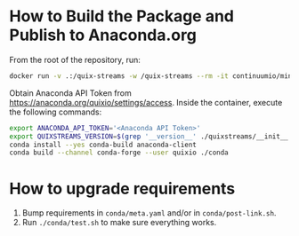 # How to Build the Package and Publish to Anaconda.org

From the root of the repository, run:
```bash
docker run -v .:/quix-streams -w /quix-streams --rm -it continuumio/miniconda3 bash
```

Obtain Anaconda API Token from https://anaconda.org/quixio/settings/access.
Inside the container, execute the following commands:
```bash
export ANACONDA_API_TOKEN='<Anaconda API Token>'
export QUIXSTREAMS_VERSION=$(grep '__version__' ./quixstreams/__init__.py | cut -d '"' -f 2)
conda install --yes conda-build anaconda-client
conda build --channel conda-forge --user quixio ./conda
```

# How to upgrade requirements

1. Bump requirements in `conda/meta.yaml` and/or in `conda/post-link.sh`.
2. Run `./conda/test.sh` to make sure everything works.
